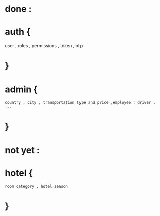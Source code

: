 
# done :
# auth {
  user , roles , permissions , token , otp  
# }

# admin {
    country , city , transportation type and price ,employee : driver , ...
# }


# not yet :
# hotel {
    room category , hotel season
# }